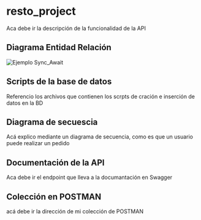 # resto_project

Aca debe ir la descripción de la funcionalidad de la API

## Diagrama Entidad Relación

![Ejemplo Sync_Await](https://user-images.githubusercontent.com/4483365/134787079-5ba01d8c-0768-4af0-8e4b-c9a673d95447.PNG)

## Scripts de la base de datos

Referencio los archivos que contienen los scrpts de cración e inserción de datos en la BD

## Diagrama de secuescia

Acá explico mediante un diagrama de secuencia, como es que un usuario puede realizar un pedido

## Documentación de la API
 Aca debe ir el endpoint que lleva a la documantación en Swagger
 
## Colección en POSTMAN
acá debe ir la dirección de mi colección de POSTMAN
